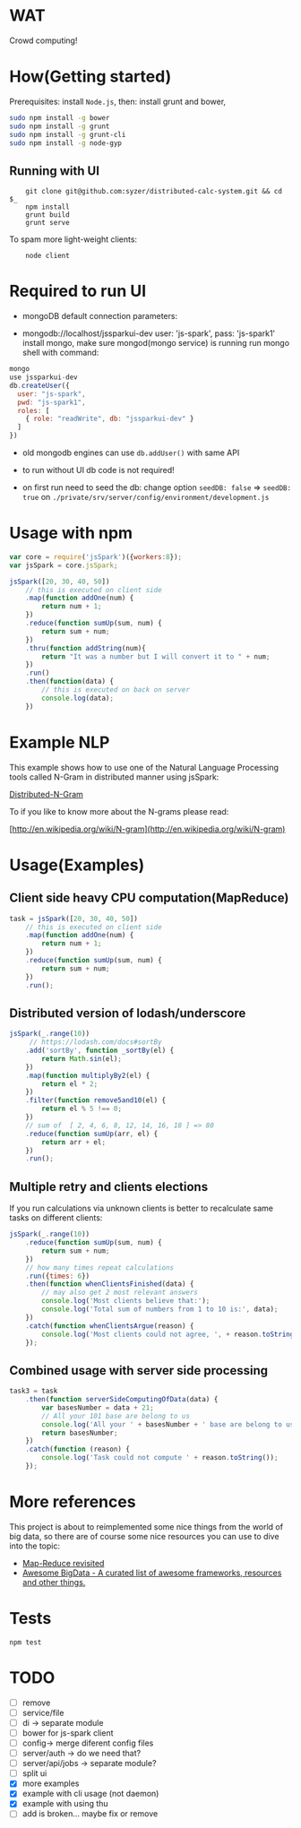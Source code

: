 WAT
===

Crowd computing!


How(Getting started)
====================
Prerequisites: install `Node.js`, then:
install grunt and bower,

```bash
sudo npm install -g bower
sudo npm install -g grunt
sudo npm install -g grunt-cli
sudo npm install -g node-gyp
```

Running with UI
---------------
        git clone git@github.com:syzer/distributed-calc-system.git && cd $_
        npm install
        grunt build
        grunt serve

To spam more light-weight clients:        
        
        node client



Required to run UI
==================
* mongoDB
default connection parameters:

* mongodb://localhost/jssparkui-dev user: 'js-spark', pass: 'js-spark1'
install mongo, make sure mongod(mongo service) is running
run mongo shell with command:

```js
mongo
use jssparkui-dev
db.createUser({ 
  user: "js-spark",
  pwd: "js-spark1",
  roles: [
    { role: "readWrite", db: "jssparkui-dev" }
  ]
})
```
* old mongodb engines can use `db.addUser()` with same API
* to run without UI db code is not required!

* on first run need to seed the db: change option `seedDB: false` => `seedDB: true`
on `./private/srv/server/config/environment/development.js`



        
Usage with npm
==============

```js
var core = require('jsSpark')({workers:8});
var jsSpark = core.jsSpark;

jsSpark([20, 30, 40, 50])
    // this is executed on client side
    .map(function addOne(num) {
        return num + 1;
    })
    .reduce(function sumUp(sum, num) {
        return sum + num;
    })
    .thru(function addString(num){
        return "It was a number but I will convert it to " + num; 
    })
    .run()
    .then(function(data) {
        // this is executed on back on server
        console.log(data);
    })
```        

Example NLP
===========
This example shows how to use one of the Natural Language Processing tools called N-Gram
in distributed manner using jsSpark:


[Distributed-N-Gram](https://github.com/syzer/distributedNgram)


To if you like to know more about the N-grams please read: 

[http://en.wikipedia.org/wiki/N-gram](http://en.wikipedia.org/wiki/N-gram) 


Usage(Examples)
===============
Client side heavy CPU computation(MapReduce)
--------------------------------------------

```JavaScript
task = jsSpark([20, 30, 40, 50])
    // this is executed on client side
    .map(function addOne(num) {
        return num + 1;
    })
    .reduce(function sumUp(sum, num) {
        return sum + num;
    })
    .run();
```


Distributed version of lodash/underscore 
----------------------------------------

```JavaScript
jsSpark(_.range(10))
     // https://lodash.com/docs#sortBy
    .add('sortBy', function _sortBy(el) {
        return Math.sin(el);
    })
    .map(function multiplyBy2(el) {
        return el * 2;
    })
    .filter(function remove5and10(el) {
        return el % 5 !== 0;
    })
    // sum of  [ 2, 4, 6, 8, 12, 14, 16, 18 ] => 80
    .reduce(function sumUp(arr, el) {
        return arr + el;
    })
    .run();
```


Multiple retry and clients elections
------------------------------------
If you run calculations via unknown clients is better to recalculate 
same tasks on different clients:


```JavaScript
jsSpark(_.range(10))
    .reduce(function sumUp(sum, num) {
        return sum + num;
    })
    // how many times repeat calculations
    .run({times: 6})
    .then(function whenClientsFinished(data) {
        // may also get 2 most relevant answers
        console.log('Most clients believe that:');
        console.log('Total sum of numbers from 1 to 10 is:', data);
    })
    .catch(function whenClientsArgue(reason) {
        console.log('Most clients could not agree, ', + reason.toString());
    });
```


Combined usage with server side processing
------------------------------------------

```JavaScript
task3 = task
    .then(function serverSideComputingOfData(data) {
        var basesNumber = data + 21;
        // All your 101 base are belong to us
        console.log('All your ' + basesNumber + ' base are belong to us');
        return basesNumber;
    })
    .catch(function (reason) {
        console.log('Task could not compute ' + reason.toString());
    });
```



More references
===============
This project is about to reimplemented some nice things from the world of big data, so there are of course some nice
resources you can use to dive into the topic:

* [Map-Reduce revisited](http://citeseerx.ist.psu.edu/viewdoc/download?doi=10.1.1.104.5859&rep=rep1&type=pdf)
* [Awesome BigData - A curated list of awesome frameworks, resources and other things.](https://github.com/onurakpolat/awesome-bigdata)



Tests
=====
`npm test`


TODO
====
- [ ] remove
- [ ] service/file
- [ ] di -> separate module
- [ ] bower for js-spark client
- [ ] config-> merge diferent config files
- [ ] server/auth -> do we need that?
- [ ] server/api/jobs -> separate module?
- [ ] split ui
- [X] more examples
- [X] example with cli usage (not daemon)
- [X] example with using thu
- [ ] add is broken... maybe fix or remove

